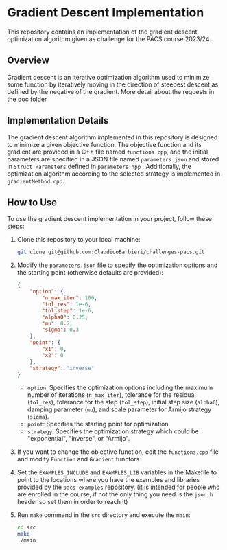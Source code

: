 # Gradient Descent Implementation

This repository contains an implementation of the gradient descent optimization algorithm given as challenge for the PACS course 2023/24.

## Overview

Gradient descent is an iterative optimization algorithm used to minimize some function by iteratively moving in the direction of steepest descent as defined by the negative of the gradient. More detail about the requests in the doc folder

## Implementation Details

The gradient descent algorithm implemented in this repository is designed to minimize a given objective function. The objective function and its gradient are provided in a C++ file named `functions.cpp`, and the initial parameters are specified in a JSON file named `parameters.json` and stored in `Struct Parameters` defined in `parameters.hpp` . Additionally, the optimization algorithm according to the selected strategy is implemented in `gradientMethod.cpp`.

## How to Use

To use the gradient descent implementation in your project, follow these steps:

1. Clone this repository to your local machine:

    ```bash
    git clone git@github.com:ClaudiooBarbieri/challenges-pacs.git
    ```

2. Modify the `parameters.json` file to specify the optimization options and the starting point (otherwise defaults are provided):

    ```json
    {
        "option": {
            "n_max_iter": 100,
            "tol_res": 1e-6,
            "tol_step": 1e-6,
            "alpha0": 0.25,
            "mu": 0.2,
            "sigma": 0.3
        },
        "point": {
            "x1": 0,
            "x2": 0
        },
        "strategy": "inverse"
    }
    ```

    - `option`: Specifies the optimization options including the maximum number of iterations (`n_max_iter`), tolerance for the residual (`tol_res`), tolerance for the step (`tol_step`), initial step size (`alpha0`), damping parameter (`mu`), and scale parameter for Armijo strategy (`sigma`).
    - `point`: Specifies the starting point for optimization.
    - `strategy`: Specifies the optimization strategy which could be "exponential", "inverse", or "Armijo".

3. If you want to change the objective function, edit the `functions.cpp` file and modify `Function` and `Gradient` functors.

4. Set the `EXAMPLES_INCLUDE` and `EXAMPLES_LIB` variables in the Makefile to point to the locations where you have the examples and libraries provided by the `pacs-examples` repository. (it is intended for people who are enrolled in the course, if not the only thing you need is the `json.h` header so set them in order to reach it)

6. Run `make` command in the `src` directory and execute the `main`:

    ```bash
    cd src
    make
    ./main
    ```

